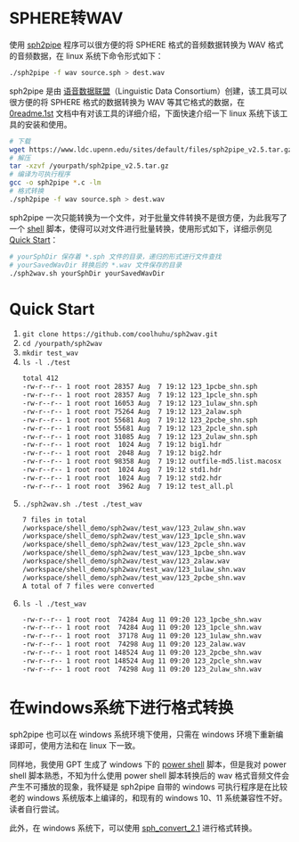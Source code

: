 # SPHERE转WAV
使用 [sph2pipe](https://www.ldc.upenn.edu/language-resources/tools/sphere-conversion-tools) 程序可以很方便的将 SPHERE 格式的音频数据转换为 WAV 格式的音频数据，在 linux 系统下命令形式如下：
```sh
./sph2pipe -f wav source.sph > dest.wav
```

sph2pipe 是由 [语音数据联盟](https://www.ldc.upenn.edu/)（Linguistic Data Consortium）创建，该工具可以很方便的将 SPHERE 格式的数据转换为 WAV 等其它格式的数据，在 [0readme.1st](./sph2pipe_v2.5/0readme.1st) 文档中有对该工具的详细介绍，下面快速介绍一下 linux 系统下该工具的安装和使用。

```sh
# 下载
wget https://www.ldc.upenn.edu/sites/default/files/sph2pipe_v2.5.tar.gz
# 解压
tar -xzvf /yourpath/sph2pipe_v2.5.tar.gz
# 编译为可执行程序
gcc -o sph2pipe *.c -lm
# 格式转换
./sph2pipe -f wav source.sph > dest.wav
```

sph2pipe 一次只能转换为一个文件，对于批量文件转换不是很方便，为此我写了一个 [shell](./sph2wav.sh) 脚本，使得可以对文件进行批量转换，使用形式如下，详细示例见 [Quick Start](#quick-start)：
```sh
# yourSphDir 保存着 *.sph 文件的目录，递归的形式进行文件查找
# yourSavedWavDir 转换后的 *.wav 文件保存的目录
./sph2wav.sh yourSphDir yourSavedWavDir
```

# Quick Start
1. `git clone https://github.com/coolhuhu/sph2wav.git`
2. `cd /yourpath/sph2wav`
3. `mkdir test_wav`
4. `ls -l ./test`
    ```sh
    total 412
    -rw-r--r-- 1 root root 28357 Aug  7 19:12 123_1pcbe_shn.sph
    -rw-r--r-- 1 root root 28357 Aug  7 19:12 123_1pcle_shn.sph
    -rw-r--r-- 1 root root 16053 Aug  7 19:12 123_1ulaw_shn.sph
    -rw-r--r-- 1 root root 75264 Aug  7 19:12 123_2alaw.sph
    -rw-r--r-- 1 root root 55681 Aug  7 19:12 123_2pcbe_shn.sph
    -rw-r--r-- 1 root root 55681 Aug  7 19:12 123_2pcle_shn.sph
    -rw-r--r-- 1 root root 31085 Aug  7 19:12 123_2ulaw_shn.sph
    -rw-r--r-- 1 root root  1024 Aug  7 19:12 big1.hdr
    -rw-r--r-- 1 root root  2048 Aug  7 19:12 big2.hdr
    -rw-r--r-- 1 root root 98358 Aug  7 19:12 outfile-md5.list.macosx
    -rw-r--r-- 1 root root  1024 Aug  7 19:12 std1.hdr
    -rw-r--r-- 1 root root  1024 Aug  7 19:12 std2.hdr
    -rw-r--r-- 1 root root  3962 Aug  7 19:12 test_all.pl
    ```
5. `./sph2wav.sh ./test ./test_wav`
    ```sh
    7 files in total
    /workspace/shell_demo/sph2wav/test_wav/123_2ulaw_shn.wav
    /workspace/shell_demo/sph2wav/test_wav/123_1pcle_shn.wav
    /workspace/shell_demo/sph2wav/test_wav/123_2pcle_shn.wav
    /workspace/shell_demo/sph2wav/test_wav/123_1pcbe_shn.wav
    /workspace/shell_demo/sph2wav/test_wav/123_2alaw.wav
    /workspace/shell_demo/sph2wav/test_wav/123_1ulaw_shn.wav
    /workspace/shell_demo/sph2wav/test_wav/123_2pcbe_shn.wav
    A total of 7 files were converted
    ```
6. `ls -l ./test_wav`
    ```sh
    -rw-r--r-- 1 root root  74284 Aug 11 09:20 123_1pcbe_shn.wav
    -rw-r--r-- 1 root root  74284 Aug 11 09:20 123_1pcle_shn.wav
    -rw-r--r-- 1 root root  37178 Aug 11 09:20 123_1ulaw_shn.wav
    -rw-r--r-- 1 root root  74298 Aug 11 09:20 123_2alaw.wav
    -rw-r--r-- 1 root root 148524 Aug 11 09:20 123_2pcbe_shn.wav
    -rw-r--r-- 1 root root 148524 Aug 11 09:20 123_2pcle_shn.wav
    -rw-r--r-- 1 root root  74298 Aug 11 09:20 123_2ulaw_shn.wav
    ```


# 在windows系统下进行格式转换
sph2pipe 也可以在 windows 系统环境下使用，只需在 windows 环境下重新编译即可，使用方法和在 linux 下一致。

同样地，我使用 GPT 生成了 windows 下的 [power shell](sph2wav.ps1) 脚本，但是我对 power shell 脚本熟悉，不知为什么使用 power shell 脚本转换后的 wav 格式音频文件会产生不可播放的现象，我怀疑是 sph2pipe 自带的 windows 可执行程序是在比较老的 windows 系统版本上编译的，和现有的 windows 10、11 系统兼容性不好。读者自行尝试。

此外，在 windows 系统下，可以使用 [sph_convert_2.1](https://www.ldc.upenn.edu/sites/default/files/sph_convert_v2_1.zip) 进行格式转换。